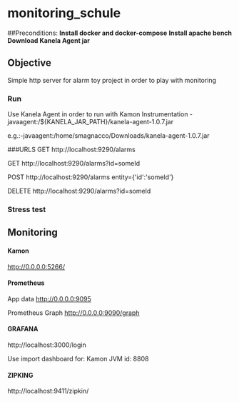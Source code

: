 # monitoring_schule
##Preconditions: 
<b>Install docker and docker-compose</b>
<b>Install apache bench</b>
<b>Download Kanela Agent jar</b>

## Objective
Simple http server for alarm toy project in order to play with monitoring

### Run
Use Kanela Agent in order to run with Kamon Instrumentation
-javaagent:/${KANELA_JAR_PATH}/kanela-agent-1.0.7.jar

e.g.:-javaagent:/home/smagnacco/Downloads/kanela-agent-1.0.7.jar

###URLS
GET http://localhost:9290/alarms

GET http://localhost:9290/alarms?id=someId

POST http://localhost:9290/alarms entity={'id':'someId'}

DELETE http://localhost:9290/alarms?id=someId

### Stress test


## Monitoring

#### Kamon
http://0.0.0.0:5266/

#### Prometheus
App data http://0.0.0.0:9095

Prometheus Graph http://0.0.0.0:9090/graph

#### GRAFANA
http://localhost:3000/login

Use import dashboard for:
Kamon JVM id: 8808


#### ZIPKING     
http://localhost:9411/zipkin/